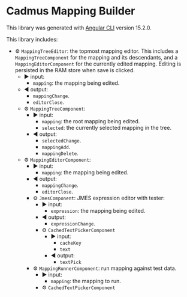 # Cadmus Mapping Builder

This library was generated with [Angular CLI](https://github.com/angular/angular-cli) version 15.2.0.

This library includes:

- ⚙️ `MappingTreeEditor`: the topmost mapping editor. This includes a `MappingTreeComponent` for the mapping and its descendants, and a `MappingEditorComponent` for the currently edited mapping. Editing is persisted in the RAM store when save is clicked.
  - ▶️ input:
    - `mapping`: the mapping being edited.
  - ◀️ output:
    - `mappingChange`.
    - `editorClose`.
  - ⚙️ `MappingTreeComponent`:
    - ▶️ input:
      - `mapping`: the root mapping being edited.
      - `selected`: the currently selected mapping in the tree.
    - ◀️ output:
      - `selectedChange`.
      - `mappingAdd`.
      - `mappingDelete`.
  - ⚙️ `MappingEditorComponent`:
    - ▶️ input:
      - `mapping`: the mapping being edited.
    - ◀️ output:
      - `mappingChange`.
      - `editorClose`.
    - ⚙️ `JmesComponent`: JMES expression editor with tester:
      - ▶️ input:
        - `expression`: the mapping being edited.
      - ◀️ output:
        - `expressionChange`.
      - ⚙️ `CachedTextPickerComponent`
        - ▶️ input:
          - `cacheKey`
          - `text`
        - ◀️ output:
          - `textPick`
    - ⚙️ `MappingRunnerComponent`: run mapping against test data.
      - ▶️ input:
        - `mapping`: the mapping to run.
      - ⚙️ `CachedTextPickerComponent`
